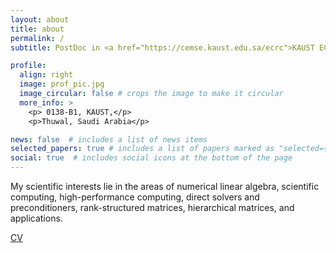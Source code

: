 ```yaml
---
layout: about
title: about
permalink: /
subtitle: PostDoc in <a href="https://cemse.kaust.edu.sa/ecrc">KAUST ECRC</a>, member of <a href="https://dig.kaust.edu.sa/people/detail/daria-sushnikova">Deep Imaging Group</a>

profile:
  align: right
  image: prof_pic.jpg
  image_circular: false # crops the image to make it circular
  more_info: >
    <p> 0138-B1, KAUST,</p>
    <p>Thuwal, Saudi Arabia</p>

news: false  # includes a list of news items
selected_papers: true # includes a list of papers marked as "selected={true}"
social: true  # includes social icons at the bottom of the page
---
```


My scientific interests lie in the areas of numerical linear algebra, scientific computing, high-performance computing, direct solvers and preconditioners, rank-structured matrices, hierarchical matrices, and applications.


<a href="assets/pdf/cv.pdf" target="_blank">CV</a>


<!-- Write your biography here. Tell the world about yourself. Link to your favorite [subreddit](http://reddit.com). You can put a picture in, too. The code is already in, just name your picture `prof_pic.jpg` and put it in the `img/` folder.

Put your address / P.O. box / other info right below your picture. You can also disable any these elements by editing `profile` property of the YAML header of your `_pages/about.md`. Edit `_bibliography/papers.bib` and Jekyll will render your [publications page](/al-folio/publications/) automatically.

Link to your social media connections, too. This theme is set up to use [Font Awesome icons](http://fortawesome.github.io/Font-Awesome/) and [Academicons](https://jpswalsh.github.io/academicons/), like the ones below. Add your Facebook, Twitter, LinkedIn, Google Scholar, or just disable all of them. -->
